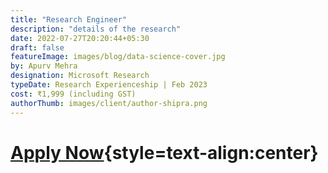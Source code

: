 ```yaml
---
title: "Research Engineer"
description: "details of the research"
date: 2022-07-27T20:20:44+05:30
draft: false
featureImage: images/blog/data-science-cover.jpg
by: Apurv Mehra
designation: Microsoft Research
typeDate: Research Experienceship | Feb 2023
cost: ₹1,999 (including GST) 
authorThumb: images/client/author-shipra.png
---
```


# [Apply Now](https://rzp.io/l/knowthychoice-datascience){style=text-align:center}
